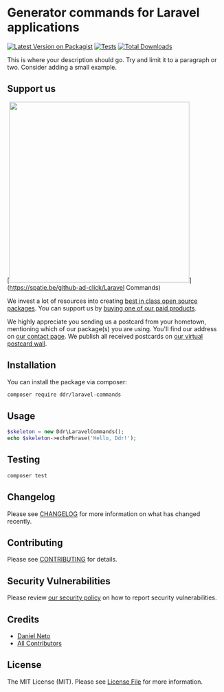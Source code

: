 # Generator commands for Laravel applications

[![Latest Version on Packagist](https://img.shields.io/packagist/v/ddr/laravel-commands.svg?style=flat-square)](https://packagist.org/packages/ddr/laravel-commands)
[![Tests](https://img.shields.io/github/actions/workflow/status/ddr/laravel-commands/run-tests.yml?branch=master&label=tests&style=flat-square)](https://github.com/ddr/laravel-commands/actions/workflows/run-tests.yml)
[![Total Downloads](https://img.shields.io/packagist/dt/ddr/laravel-commands.svg?style=flat-square)](https://packagist.org/packages/ddr/laravel-commands)

This is where your description should go. Try and limit it to a paragraph or two. Consider adding a small example.

## Support us

[<img src="https://github-ads.s3.eu-central-1.amazonaws.com/Laravel Commands.jpg?t=1" width="419px" />](https://spatie.be/github-ad-click/Laravel Commands)

We invest a lot of resources into creating [best in class open source packages](https://spatie.be/open-source). You can support us by [buying one of our paid products](https://spatie.be/open-source/support-us).

We highly appreciate you sending us a postcard from your hometown, mentioning which of our package(s) you are using. You'll find our address on [our contact page](https://spatie.be/about-us). We publish all received postcards on [our virtual postcard wall](https://spatie.be/open-source/postcards).

## Installation

You can install the package via composer:

```bash
composer require ddr/laravel-commands
```

## Usage

```php
$skeleton = new Ddr\LaravelCommands();
echo $skeleton->echoPhrase('Hello, Ddr!');
```

## Testing

```bash
composer test
```

## Changelog

Please see [CHANGELOG](CHANGELOG.md) for more information on what has changed recently.

## Contributing

Please see [CONTRIBUTING](https://github.com/spatie/.github/blob/master/CONTRIBUTING.md) for details.

## Security Vulnerabilities

Please review [our security policy](../../security/policy) on how to report security vulnerabilities.

## Credits

- [Daniel Neto](https://github.com/danie1net0)
- [All Contributors](../../contributors)

## License

The MIT License (MIT). Please see [License File](LICENSE.md) for more information.
